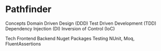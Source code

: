 # Pathfinder

Concepts
	Domain Driven Design (DDD)
	Test Driven Development (TDD)
	Dependency Injection (DI)
	Inversion of Control (IoC)

Tech
	Frontend
	Backend
		Nuget Packages
			Testing
				NUnit, Moq, FluentAssertions